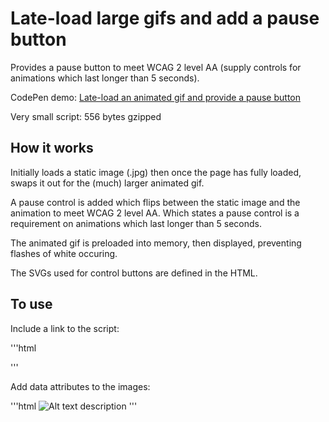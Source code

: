 
<h1>Late-load large gifs and add a pause button</h1>

Provides a pause button to meet WCAG 2 level AA (supply controls for animations which last longer than 5 seconds).

CodePen demo: <a href="http://codepen.io/2kool2/pen/kkNLYO">Late-load an animated gif and provide a pause button</a>

Very small script: 556 bytes gzipped

<h2>How it works</h2>

Initially loads a static image (.jpg) then once the page has fully loaded, swaps it out for the (much) larger animated gif.

A pause control is added which flips between the static image and the animation to meet WCAG 2 level AA. Which states a pause control is a requirement on animations which last longer than 5 seconds.

The animated gif is preloaded into memory, then displayed, preventing flashes of white occuring.

The SVGs used for control buttons are defined in the HTML.

<h2>To use</h2>

Include a link to the script:

'''html
<script src="js/gif-late-load.1.0.js"></script>
'''

Add data attributes to the images:

'''html
<img  src="http://www.tesco.com/baking/2016/i/battenberg.jpg"
      data-gif="http://www.tesco.com/baking/2016/i/battenberg.gif"
      alt="Alt text description">
'''
